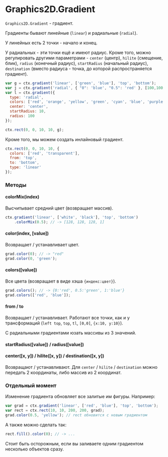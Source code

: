 Graphics2D.Gradient
===================

`Graphics2D.Gradient` - градиент.

Градиенты бывают линейные (`linear`) и радиальные (`radial`).

У линейных есть 2 точки - начало и конец.

У радиальных - эти точки ещё и имеют радиус. Кроме того, можно регулировать другими параметрами - `center` (центр), `hilite` (смещение, блик), `radius` (конечный радиус), `startRadius` (начальный радиус), `destination` (вместо радиуса - точка, до которой распространяется градиент).

```js
var g = ctx.gradient('linear', ['green', 'blue'], 'top', 'bottom');
var j = ctx.gradient('radial', { "0": 'blue', "0.5": 'red' }, [100,100,0], [100,100,100]);
var l = ctx.gradient({
  type: 'radial',
  colors: ['red', 'orange', 'yellow', 'green', 'cyan', 'blue', 'purple'],
  center: 'center',
  startRadius: 10,
  radius: 100
});

ctx.rect(0, 0, 10, 10, g);
```

Кроме того, мы можем создать инлайновый градиент.
```js
ctx.rect(0, 0, 10, 10, {
  colors: ['red', 'transparent'],
  from: 'top',
  to: 'bottom',
  type: 'linear'
});
```

### Методы
#### colorMix(index)
Высчитывает средний цвет (возвращает массив).
```js
ctx.gradient('linear', ['white', 'black'], 'top', 'bottom')
    .colorMix(0.5); // -> [128, 128, 128, 1]
```

#### color(index, [value])
Возвращает / устанавливает цвет.
```js
grad.color(0); // -> "red"
grad.color(0, 'green');
```

#### colors([value])
Все цвета (возвращает в виде хэша `{индекс:цвет}`).
```js
grad.colors(); // -> {0:'red', 0.5:'green', 1:'blue'}
grad.colors(['red', 'blue']);
```

#### from / to
Возвращает / устанавливает. Работают все точки, как и у трансформаций (`left top`, `top`, `tl`, `[0,0]`, `{x:10, y:10}`).

С радиальными градиентами юзать массивы из 3 значений.

#### startRadius([value]) / radius([value])
#### center([x, y]) / hilite([x, y]) / destination([x, y])
Возвращают / устанавливают. Для `center` / `hilite` / `destination` можно передать 2 координаты, либо массив из 2 координат.


### Отдельный момент
Изменение градиента обновляет все залитые им фигуры. Например:
```js
var grad = ctx.gradient('linear', ['red', 'blue'], 'top', 'bottom');
var rect = ctx.rect(10, 10, 200, 200, grad);
grad.color(0.5, 'yellow'); // rect обновится с новым градиентом
```

А также можно сделать так:
```js
rect.fill().color(0); // -> ...
```

Стоит быть осторожным, если вы заливаете одним градиентом несколько объектов сразу.
